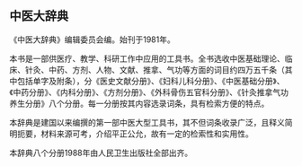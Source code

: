 ## 中医大辞典

《中医大辞典》编辑委员会编。始刊于1981年。

本书是一部供医疗、教学、科研工作中应用的工具书。全书选收中医基础理论、临床、针灸、中药、方剂、人物、文献、推拿、气功等方面的词目约四万五千条（其中包括单字及附条），分《医史文献分册》、《妇科儿科分册》、《中医基础分册》、《中药分册》、《内科分册》、《方剂分册》、《外科骨伤五官科分册》、《针灸推拿气功养生分册》八个分册。每一分册按其内容选录词条，具有检索方便的特点。

本辞典是建国以来编撰的第一部中医大型工具书，其不但词条收录广泛，且释义简明扼要，材料来源可考，介绍平正公允，故有一定的检索性和实用性。

本辞典八个分册1988年由人民卫生出版社全部出齐。
